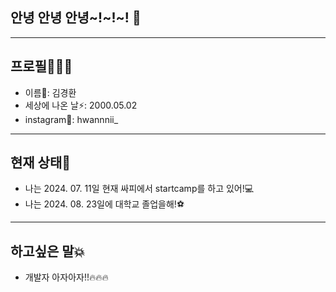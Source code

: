 ## 안녕 안녕 안녕~!~!~! 👋

---

## 프로필🕵🏼‍♂️

- 이름🤔: 김경환
- 세상에 나온 날⚡: 2000.05.02
- instagram🌈: hwannnii_

---

## 현재 상태🎉

- 나는 2024. 07. 11일 현재 싸피에서 startcamp를 하고 있어!💻
- 나는 2024. 08. 23일에 대학교 졸업을해!⚽

---
  
## 하고싶은 말💥

- 개발자 아자아자!!🔥🔥🔥

<!--
**kimkyeonghwan-1/kimkyeonghwan-1** is a ✨ _special_ ✨ repository because its `README.md` (this file) appears on your GitHub profile.

Here are some ideas to get you started:

- 🔭 I’m currently working on ...
- 🌱 I’m currently learning ...
- 👯 I’m looking to collaborate on ...
- 🤔 I’m looking for help with ...
- 💬 Ask me about ...
- 📫 How to reach me: ...
- 😄 Pronouns: ...
- ⚡ Fun fact: ...
-->
